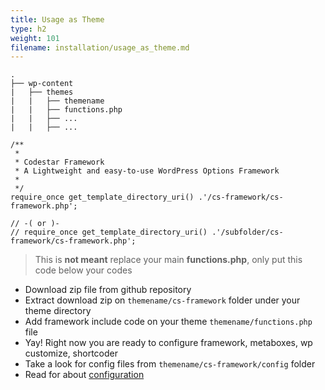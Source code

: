 ```yaml
---
title: Usage as Theme
type: h2
weight: 101
filename: installation/usage_as_theme.md
---
```


```
.
├── wp-content
|   ├── themes
|   |   ├── themename
|   |   ├── functions.php
|   |   ├── ...
|   |   ├── ...
```

```php?start_inline=1
/**
 *
 * Codestar Framework
 * A Lightweight and easy-to-use WordPress Options Framework
 *
 */
require_once get_template_directory_uri() .'/cs-framework/cs-framework.php';

// -( or )-
// require_once get_template_directory_uri() .'/subfolder/cs-framework/cs-framework.php';

```

> This is **not meant** replace your main **functions.php**, only put this code below your codes

* Download zip file from github repository
* Extract download zip on `themename/cs-framework` folder under your theme directory
* Add framework include code on your theme `themename/functions.php` file
* Yay! Right now you are ready to configure framework, metaboxes, wp customize, shortcoder
* Take a look for config files from `themename/cs-framework/config` folder
* Read for about [configuration](#configuration)
